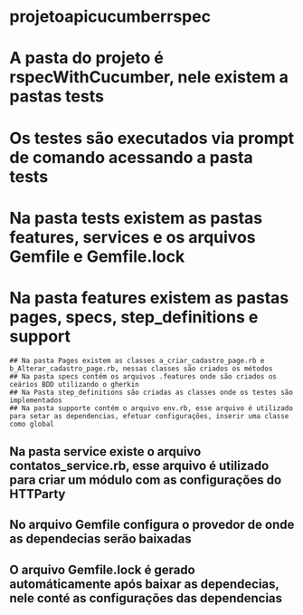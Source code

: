 # projetoapicucumberrspec

# A pasta do projeto é rspecWithCucumber, nele existem a pastas tests
 
 # Os testes são executados via prompt de comando acessando a pasta tests
  
  # Na pasta tests existem as pastas features, services e os arquivos Gemfile e Gemfile.lock
  
  # Na pasta features existem as pastas pages, specs, step_definitions e support   
    ## Na pasta Pages existem as classes a_criar_cadastro_page.rb e b_Alterar_cadastro_page.rb, nessas classes são criados os métodos  
    ## Na pasta specs contém os arquivos .features onde são criados os ceários BDD utilizando o gherkin
    ## Na Pasta step_definitions são criadas as classes onde os testes são implementados
    ## Na pasta supporte contém o arquivo env.rb, esse arquivo é utilizado para setar as dependencias, efetuar configurações, inserir uma classe como global
    
  ## Na pasta service existe o arquivo contatos_service.rb, esse arquivo é utilizado para criar um módulo com as configurações do HTTParty
  
  ## No arquivo Gemfile configura o provedor de onde as dependecias serão baixadas
  
  ## O arquivo Gemfile.lock é gerado automáticamente após baixar as dependecias, nele conté as configurações das dependencias
